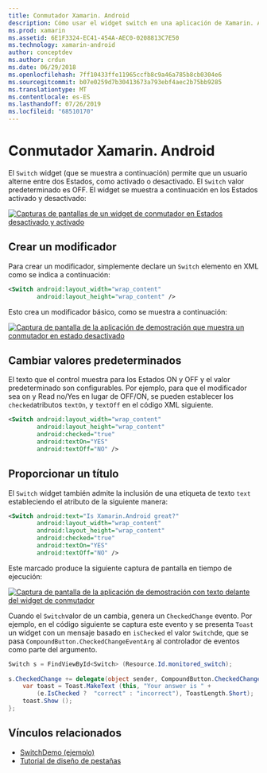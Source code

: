```yaml
---
title: Conmutador Xamarin. Android
description: Cómo usar el widget switch en una aplicación de Xamarin. Android
ms.prod: xamarin
ms.assetid: 6E1F3324-EC41-454A-AEC0-0208813C7E50
ms.technology: xamarin-android
author: conceptdev
ms.author: crdun
ms.date: 06/29/2018
ms.openlocfilehash: 7ff10433ffe11965ccfb8c9a46a785b8cb0304e6
ms.sourcegitcommit: b07e0259d7b30413673a793ebf4aec2b75bb9285
ms.translationtype: MT
ms.contentlocale: es-ES
ms.lasthandoff: 07/26/2019
ms.locfileid: "68510170"
---
```

# <a name="xamarinandroid-switch"></a>Conmutador Xamarin. Android

El `Switch` widget (que se muestra a continuación) permite que un usuario alterne entre dos Estados, como activado o desactivado. El `Switch` valor predeterminado es OFF. El widget se muestra a continuación en los Estados activado y desactivado:

[![Capturas de pantallas de un widget de conmutador en Estados desactivado y activado](switch-images/16-switch-onoff.png)](switch-images/16-switch-onoff.png#lightbox)

## <a name="creating-a-switch"></a>Crear un modificador

Para crear un modificador, simplemente declare un `Switch` elemento en XML como se indica a continuación:

```xml
<Switch android:layout_width="wrap_content"
        android:layout_height="wrap_content" />
```

Esto crea un modificador básico, como se muestra a continuación:

[![Captura de pantalla de la aplicación de demostración que muestra un conmutador en estado desactivado](switch-images/07-switch.png)](switch-images/07-switch.png#lightbox)

## <a name="changing-default-values"></a>Cambiar valores predeterminados

El texto que el control muestra para los Estados ON y OFF y el valor predeterminado son configurables. Por ejemplo, para que el modificador sea on y Read no/Yes en lugar de OFF/ON, se pueden establecer los `checked`atributos `textOn`, y `textOff` en el código XML siguiente.

```xml
<Switch android:layout_width="wrap_content"
        android:layout_height="wrap_content"
        android:checked="true"
        android:textOn="YES"
        android:textOff="NO" />
```



## <a name="providing-a-title"></a>Proporcionar un título

El `Switch` widget también admite la inclusión de una etiqueta de texto `text` estableciendo el atributo de la siguiente manera:

```xml
<Switch android:text="Is Xamarin.Android great?"
        android:layout_width="wrap_content"
        android:layout_height="wrap_content"
        android:checked="true"
        android:textOn="YES"
        android:textOff="NO" />
```

Este marcado produce la siguiente captura de pantalla en tiempo de ejecución:

[![Captura de pantalla de la aplicación de demostración con texto delante del widget de conmutador](switch-images/08-switch.png)](switch-images/08-switch.png#lightbox)

Cuando el `Switch`valor de un cambia, genera un `CheckedChange` evento.
Por ejemplo, en el código siguiente se captura este evento y se presenta `Toast` un widget con un mensaje basado en `isChecked` el valor `Switch`de, que se pasa `CompoundButton.CheckedChangeEventArg` al controlador de eventos como parte del argumento.

```csharp
Switch s = FindViewById<Switch> (Resource.Id.monitored_switch);
           
s.CheckedChange += delegate(object sender, CompoundButton.CheckedChangeEventArgs e) {
    var toast = Toast.MakeText (this, "Your answer is " +
        (e.IsChecked ?  "correct" : "incorrect"), ToastLength.Short);
    toast.Show ();
};
```


## <a name="related-links"></a>Vínculos relacionados

- [SwitchDemo (ejemplo)](https://developer.xamarin.com/samples/monodroid/SwitchDemo/)
- [Tutorial de diseño de pestañas](~/android/user-interface/layouts/tab-layout/index.md)
